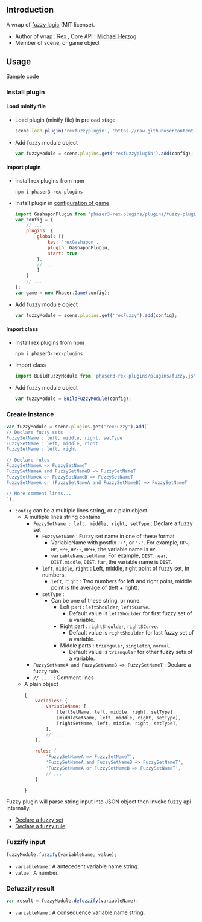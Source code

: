 ## Introduction

A wrap of [fuzzy logic](https://github.com/Mugen87/yuka/tree/master/src/fuzzy) (MIT license).

- Author of wrap : Rex , Core API : [Michael Herzog](https://github.com/Mugen87)
- Member of scene, or game object

## Usage

[Sample code](https://github.com/rexrainbow/phaser3-rex-notes/tree/master/examples/fuzzy)

### Install plugin

#### Load minify file

- Load plugin (minify file) in preload stage
    ```javascript
    scene.load.plugin('rexfuzzyplugin', 'https://raw.githubusercontent.com/rexrainbow/phaser3-rex-notes/master/dist/rexfuzzyplugin.min.js', true);
    ```
- Add fuzzy module object
    ```javascript
    var fuzzyModule = scene.plugins.get('rexfuzzyplugin').add(config);
    ```

#### Import plugin

- Install rex plugins from npm
    ```
    npm i phaser3-rex-plugins
    ```
- Install plugin in [configuration of game](game.md#configuration)
    ```javascript
    import GashaponPlugin from 'phaser3-rex-plugins/plugins/fuzzy-plugin.js';
    var config = {
        // ...
        plugins: {
            global: [{
                key: 'rexGashapon',
                plugin: GashaponPlugin,
                start: true
            },
            // ...
            ]
        }
        // ...
    };
    var game = new Phaser.Game(config);
    ```
- Add fuzzy module object
    ```javascript
    var fuzzyModule = scene.plugins.get('rexFuzzy').add(config);
    ```

#### Import class

- Install rex plugins from npm
    ```
    npm i phaser3-rex-plugins
    ```
- Import class
    ```javascript
    import BuildFuzzyModule from 'phaser3-rex-plugins/plugins/fuzzy.js';
    ```
- Add fuzzy module object
    ```javascript
    var fuzzyModule = BuildFuzzyModule(config);
    ```

### Create instance

```javascript
var fuzzyModule = scene.plugins.get('rexFuzzy').add(`
// Declare fuzzy sets
FuzzySetName : left, middle, right, setType
FuzzySetName : left, middle, right
FuzzySetName : left, right

// Declare rules
FuzzySetNameA => FuzzySetNameT
FuzzySetNameA and FuzzySetNameB => FuzzySetNameT
FuzzySetNameA or FuzzySetNameB => FuzzySetNameT
FuzzySetNameA or (FuzzySetNameA and FuzzySetNameB) => FuzzySetNameT

// More comment lines...
`);
```

- `config` can be a multiple lines string, or a plain object
    - A multiple lines string contains
        - `FuzzySetName : left, middle, right, setType` : Declare a fuzzy set
            - `FuzzySetName` : Fuzzy set name in one of these format
                - VariableName with postfix `'+'`, or `'-'`. For example, `HP-`, `HP`, `HP+`, `HP--`, `HP++`, the variable name is `HP`.
                - `variableName.setName`. For example, `DIST.near`, `DIST.middle`, `DIST.far`, the variable name is `DIST`.
            - `left`, `middle`, `right` : Left, middle, right point of fuzzy set, in numbers.
                - `left`, `right` : Two numbers for left and right point, middle point is the average of (left + right).
            - `setType` : 
                - Can be one of these string, or none.
                    - Left part : `leftShoulder`, `leftSCurve`. 
                        - Default value is `leftShoulder` for first fuzzy set of a variable.
                    - Right part : `rightShoulder`, `rightSCurve`. 
                        - Default value is `rightShoulder` for last fuzzy set of a variable.
                    - Middle parts : `triangular`, `singleton`, `normal`. 
                        - Default value is `triangular` for other fuzzy sets of a variable.
        - `FuzzySetNameA and FuzzySetNameB => FuzzySetNameT` : Declare a fuzzy rule.
        - `// ... ` : Comment lines
    - A plain object
        ```javascript
        {
            variables: {
                VariableName: [
                    [leftSetName, left, middle, right, setType],
                    [middleSetName, left, middle, right, setType],
                    [rightSetName, left, middle, right, setType],
                ],
                // ....
            },

            rules: [
                'FuzzySetNameA => FuzzySetNameT',
                'FuzzySetNameA and FuzzySetNameB => FuzzySetNameT',
                'FuzzySetNameA or FuzzySetNameB => FuzzySetNameT',
                // ...
            ]

        }
        ```

Fuzzy plugin will parse string input into JSON object then invoke fuzzy api internally.

- [Declare a fuzzy set](https://github.com/Mugen87/yuka/blob/master/examples/fuzzy/src/Soldier.js#L131)
- [Declare a fuzzy rule](https://github.com/Mugen87/yuka/blob/master/examples/fuzzy/src/Soldier.js#L157)

### Fuzzify input

```javascript
fuzzyModule.fuzzify(variableName, value);
```

- `variableName` : A antecedent variable name string.
- `value` : A number.

### Defuzzify result

```javascript
var result = fuzzyModule.defuzzify(variableName);
```

- `variableName` : A consequence variable name string.